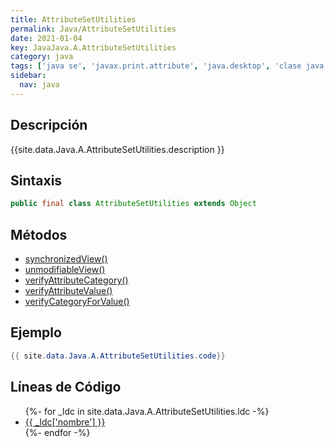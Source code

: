 ```yaml
---
title: AttributeSetUtilities
permalink: Java/AttributeSetUtilities
date: 2021-01-04
key: JavaJava.A.AttributeSetUtilities
category: java
tags: ['java se', 'javax.print.attribute', 'java.desktop', 'clase java', 'Java 1.0']
sidebar: 
  nav: java
---
```


## Descripción
{{site.data.Java.A.AttributeSetUtilities.description }}

## Sintaxis
~~~java
public final class AttributeSetUtilities extends Object
~~~

## Métodos
* [synchronizedView()](/Java/AttributeSetUtilities/synchronizedView)
* [unmodifiableView()](/Java/AttributeSetUtilities/unmodifiableView)
* [verifyAttributeCategory()](/Java/AttributeSetUtilities/verifyAttributeCategory)
* [verifyAttributeValue()](/Java/AttributeSetUtilities/verifyAttributeValue)
* [verifyCategoryForValue()](/Java/AttributeSetUtilities/verifyCategoryForValue)

## Ejemplo
~~~java
{{ site.data.Java.A.AttributeSetUtilities.code}}
~~~

## Líneas de Código
<ul>
{%- for _ldc in site.data.Java.A.AttributeSetUtilities.ldc -%}
   <li>
       <a href="{{_ldc['url'] }}">{{ _ldc['nombre'] }}</a>
   </li>
{%- endfor -%}
</ul>
